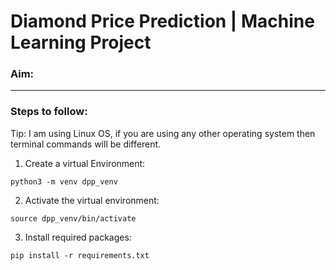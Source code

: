 # Diamond Price Prediction | Machine Learning Project

### Aim: 

-------------------

### Steps to follow: 
Tip: I am using Linux OS, if you are using any other operating system then terminal commands will be different.

1. Create a virtual Environment: 

```
python3 -m venv dpp_venv
```
2. Activate the virtual environment: 

```
source dpp_venv/bin/activate
```
3. Install required packages:

```
pip install -r requirements.txt
```